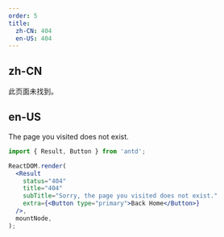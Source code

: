 ```yaml
---
order: 5
title:
  zh-CN: 404
  en-US: 404
---
```


## zh-CN

此页面未找到。

## en-US

The page you visited does not exist.

```jsx
import { Result, Button } from 'antd';

ReactDOM.render(
  <Result
    status="404"
    title="404"
    subTitle="Sorry, the page you visited does not exist."
    extra={<Button type="primary">Back Home</Button>}
  />,
  mountNode,
);
```
